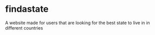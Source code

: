 # findastate
A website made for users that are looking for the best state to live in in different countries
